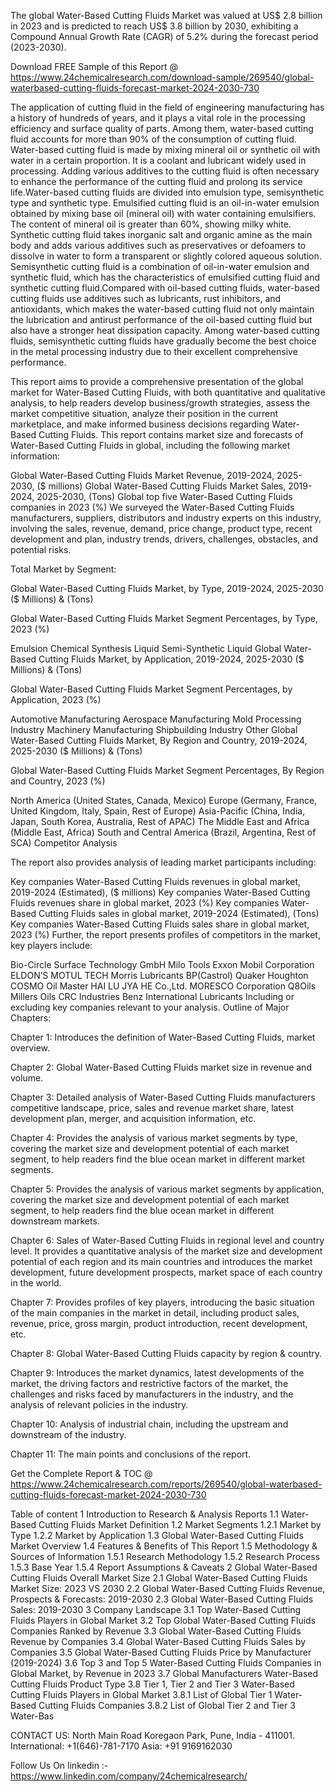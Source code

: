 The global Water-Based Cutting Fluids Market was valued at US$ 2.8 billion in 2023 and is predicted to reach US$ 3.8 billion by 2030, exhibiting a Compound Annual Growth Rate (CAGR) of 5.2% during the forecast period (2023-2030).

Download FREE Sample of this Report @ https://www.24chemicalresearch.com/download-sample/269540/global-waterbased-cutting-fluids-forecast-market-2024-2030-730

The application of cutting fluid in the field of engineering manufacturing has a history of hundreds of years, and it plays a vital role in the processing efficiency and surface quality of parts. Among them, water-based cutting fluid accounts for more than 90% of the consumption of cutting fluid. Water-based cutting fluid is made by mixing mineral oil or synthetic oil with water in a certain proportion. It is a coolant and lubricant widely used in processing. Adding various additives to the cutting fluid is often necessary to enhance the performance of the cutting fluid and prolong its service life.Water-based cutting fluids are divided into emulsion type, semisynthetic type and synthetic type. Emulsified cutting fluid is an oil-in-water emulsion obtained by mixing base oil (mineral oil) with water containing emulsifiers. The content of mineral oil is greater than 60%, showing milky white. Synthetic cutting fluid takes inorganic salt and organic amine as the main body and adds various additives such as preservatives or defoamers to dissolve in water to form a transparent or slightly colored aqueous solution. Semisynthetic cutting fluid is a combination of oil-in-water emulsion and synthetic fluid, which has the characteristics of emulsified cutting fluid and synthetic cutting fluid.Compared with oil-based cutting fluids, water-based cutting fluids use additives such as lubricants, rust inhibitors, and antioxidants, which makes the water-based cutting fluid not only maintain the lubrication and antirust performance of the oil-based cutting fluid but also have a stronger heat dissipation capacity. Among water-based cutting fluids, semisynthetic cutting fluids have gradually become the best choice in the metal processing industry due to their excellent comprehensive performance.

This report aims to provide a comprehensive presentation of the global market for Water-Based Cutting Fluids, with both quantitative and qualitative analysis, to help readers develop business/growth strategies, assess the market competitive situation, analyze their position in the current marketplace, and make informed business decisions regarding Water-Based Cutting Fluids. This report contains market size and forecasts of Water-Based Cutting Fluids in global, including the following market information:

Global Water-Based Cutting Fluids Market Revenue, 2019-2024, 2025-2030, ($ millions)
Global Water-Based Cutting Fluids Market Sales, 2019-2024, 2025-2030, (Tons)
Global top five Water-Based Cutting Fluids companies in 2023 (%)
We surveyed the Water-Based Cutting Fluids manufacturers, suppliers, distributors and industry experts on this industry, involving the sales, revenue, demand, price change, product type, recent development and plan, industry trends, drivers, challenges, obstacles, and potential risks.

Total Market by Segment:

Global Water-Based Cutting Fluids Market, by Type, 2019-2024, 2025-2030 ($ Millions) & (Tons)

Global Water-Based Cutting Fluids Market Segment Percentages, by Type, 2023 (%)

Emulsion
Chemical Synthesis Liquid
Semi-Synthetic Liquid
Global Water-Based Cutting Fluids Market, by Application, 2019-2024, 2025-2030 ($ Millions) & (Tons)

Global Water-Based Cutting Fluids Market Segment Percentages, by Application, 2023 (%)

Automotive Manufacturing
Aerospace Manufacturing
Mold Processing Industry
Machinery Manufacturing
Shipbuilding Industry
Other
Global Water-Based Cutting Fluids Market, By Region and Country, 2019-2024, 2025-2030 ($ Millions) & (Tons)

Global Water-Based Cutting Fluids Market Segment Percentages, By Region and Country, 2023 (%)

North America (United States, Canada, Mexico)
Europe (Germany, France, United Kingdom, Italy, Spain, Rest of Europe)
Asia-Pacific (China, India, Japan, South Korea, Australia, Rest of APAC)
The Middle East and Africa (Middle East, Africa)
South and Central America (Brazil, Argentina, Rest of SCA)
Competitor Analysis

The report also provides analysis of leading market participants including:

Key companies Water-Based Cutting Fluids revenues in global market, 2019-2024 (Estimated), ($ millions)
Key companies Water-Based Cutting Fluids revenues share in global market, 2023 (%)
Key companies Water-Based Cutting Fluids sales in global market, 2019-2024 (Estimated), (Tons)
Key companies Water-Based Cutting Fluids sales share in global market, 2023 (%)
Further, the report presents profiles of competitors in the market, key players include:

Bio-Circle Surface Technology GmbH
Milo Tools
Exxon Mobil Corporation
ELDON’S
MOTUL TECH
Morris Lubricants
BP(Castrol)
Quaker Houghton
COSMO Oil
Master
HAI LU JYA HE Co.,Ltd.
MORESCO Corporation
Q8Oils
Millers Oils
CRC Industries
Benz
International Lubricants
Including or excluding key companies relevant to your analysis.
Outline of Major Chapters:

Chapter 1: Introduces the definition of Water-Based Cutting Fluids, market overview.

Chapter 2: Global Water-Based Cutting Fluids market size in revenue and volume.

Chapter 3: Detailed analysis of Water-Based Cutting Fluids manufacturers competitive landscape, price, sales and revenue market share, latest development plan, merger, and acquisition information, etc.

Chapter 4: Provides the analysis of various market segments by type, covering the market size and development potential of each market segment, to help readers find the blue ocean market in different market segments.

Chapter 5: Provides the analysis of various market segments by application, covering the market size and development potential of each market segment, to help readers find the blue ocean market in different downstream markets.

Chapter 6: Sales of Water-Based Cutting Fluids in regional level and country level. It provides a quantitative analysis of the market size and development potential of each region and its main countries and introduces the market development, future development prospects, market space of each country in the world.

Chapter 7: Provides profiles of key players, introducing the basic situation of the main companies in the market in detail, including product sales, revenue, price, gross margin, product introduction, recent development, etc.

Chapter 8: Global Water-Based Cutting Fluids capacity by region & country.

Chapter 9: Introduces the market dynamics, latest developments of the market, the driving factors and restrictive factors of the market, the challenges and risks faced by manufacturers in the industry, and the analysis of relevant policies in the industry.

Chapter 10: Analysis of industrial chain, including the upstream and downstream of the industry.

Chapter 11: The main points and conclusions of the report.

Get the Complete Report & TOC @ https://www.24chemicalresearch.com/reports/269540/global-waterbased-cutting-fluids-forecast-market-2024-2030-730

Table of content
1 Introduction to Research & Analysis Reports
1.1 Water-Based Cutting Fluids Market Definition
1.2 Market Segments
1.2.1 Market by Type
1.2.2 Market by Application
1.3 Global Water-Based Cutting Fluids Market Overview
1.4 Features & Benefits of This Report
1.5 Methodology & Sources of Information
1.5.1 Research Methodology
1.5.2 Research Process
1.5.3 Base Year
1.5.4 Report Assumptions & Caveats
2 Global Water-Based Cutting Fluids Overall Market Size
2.1 Global Water-Based Cutting Fluids Market Size: 2023 VS 2030
2.2 Global Water-Based Cutting Fluids Revenue, Prospects & Forecasts: 2019-2030
2.3 Global Water-Based Cutting Fluids Sales: 2019-2030
3 Company Landscape
3.1 Top Water-Based Cutting Fluids Players in Global Market
3.2 Top Global Water-Based Cutting Fluids Companies Ranked by Revenue
3.3 Global Water-Based Cutting Fluids Revenue by Companies
3.4 Global Water-Based Cutting Fluids Sales by Companies
3.5 Global Water-Based Cutting Fluids Price by Manufacturer (2019-2024)
3.6 Top 3 and Top 5 Water-Based Cutting Fluids Companies in Global Market, by Revenue in 2023
3.7 Global Manufacturers Water-Based Cutting Fluids Product Type
3.8 Tier 1, Tier 2 and Tier 3 Water-Based Cutting Fluids Players in Global Market
3.8.1 List of Global Tier 1 Water-Based Cutting Fluids Companies
3.8.2 List of Global Tier 2 and Tier 3 Water-Bas

CONTACT US:
North Main Road Koregaon Park, Pune, India - 411001.
International: +1(646)-781-7170
Asia: +91 9169162030

Follow Us On linkedin :- https://www.linkedin.com/company/24chemicalresearch/
